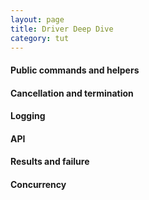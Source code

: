 ```yaml
---
layout: page
title: Driver Deep Dive
category: tut
---
```


#### Public commands and helpers
#### Cancellation and termination
#### Logging
#### API
#### Results and failure
#### Concurrency
